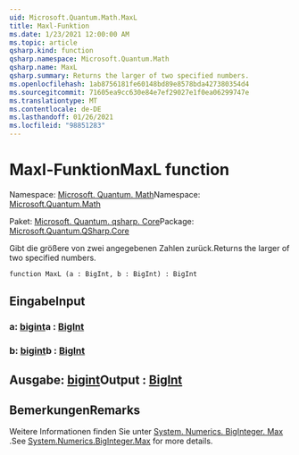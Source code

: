 ```yaml
---
uid: Microsoft.Quantum.Math.MaxL
title: Maxl-Funktion
ms.date: 1/23/2021 12:00:00 AM
ms.topic: article
qsharp.kind: function
qsharp.namespace: Microsoft.Quantum.Math
qsharp.name: MaxL
qsharp.summary: Returns the larger of two specified numbers.
ms.openlocfilehash: 1ab8756181fe60148bd89e8578bda427380354d4
ms.sourcegitcommit: 71605ea9cc630e84e7ef29027e1f0ea06299747e
ms.translationtype: MT
ms.contentlocale: de-DE
ms.lasthandoff: 01/26/2021
ms.locfileid: "98851283"
---
```

# <a name="maxl-function"></a><span data-ttu-id="a7b4d-102">Maxl-Funktion</span><span class="sxs-lookup"><span data-stu-id="a7b4d-102">MaxL function</span></span>

<span data-ttu-id="a7b4d-103">Namespace: [Microsoft. Quantum. Math](xref:Microsoft.Quantum.Math)</span><span class="sxs-lookup"><span data-stu-id="a7b4d-103">Namespace: [Microsoft.Quantum.Math](xref:Microsoft.Quantum.Math)</span></span>

<span data-ttu-id="a7b4d-104">Paket: [Microsoft. Quantum. qsharp. Core](https://nuget.org/packages/Microsoft.Quantum.QSharp.Core)</span><span class="sxs-lookup"><span data-stu-id="a7b4d-104">Package: [Microsoft.Quantum.QSharp.Core](https://nuget.org/packages/Microsoft.Quantum.QSharp.Core)</span></span>


<span data-ttu-id="a7b4d-105">Gibt die größere von zwei angegebenen Zahlen zurück.</span><span class="sxs-lookup"><span data-stu-id="a7b4d-105">Returns the larger of two specified numbers.</span></span>

```qsharp
function MaxL (a : BigInt, b : BigInt) : BigInt
```


## <a name="input"></a><span data-ttu-id="a7b4d-106">Eingabe</span><span class="sxs-lookup"><span data-stu-id="a7b4d-106">Input</span></span>

### <a name="a--bigint"></a><span data-ttu-id="a7b4d-107">a: [bigint](xref:microsoft.quantum.lang-ref.bigint)</span><span class="sxs-lookup"><span data-stu-id="a7b4d-107">a : [BigInt](xref:microsoft.quantum.lang-ref.bigint)</span></span>




### <a name="b--bigint"></a><span data-ttu-id="a7b4d-108">b: [bigint](xref:microsoft.quantum.lang-ref.bigint)</span><span class="sxs-lookup"><span data-stu-id="a7b4d-108">b : [BigInt](xref:microsoft.quantum.lang-ref.bigint)</span></span>





## <a name="output--bigint"></a><span data-ttu-id="a7b4d-109">Ausgabe: [bigint](xref:microsoft.quantum.lang-ref.bigint)</span><span class="sxs-lookup"><span data-stu-id="a7b4d-109">Output : [BigInt](xref:microsoft.quantum.lang-ref.bigint)</span></span>



## <a name="remarks"></a><span data-ttu-id="a7b4d-110">Bemerkungen</span><span class="sxs-lookup"><span data-stu-id="a7b4d-110">Remarks</span></span>

<span data-ttu-id="a7b4d-111">Weitere Informationen finden Sie unter [System. Numerics. BigInteger. Max](https://docs.microsoft.com/dotnet/api/system.numerics.biginteger.max) .</span><span class="sxs-lookup"><span data-stu-id="a7b4d-111">See [System.Numerics.BigInteger.Max](https://docs.microsoft.com/dotnet/api/system.numerics.biginteger.max) for more details.</span></span>